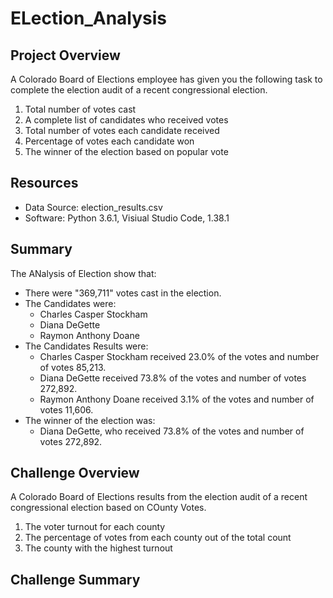 # ELection_Analysis

## Project Overview
A Colorado Board of Elections employee has given you the following task to complete the election audit of a recent congressional election. 

1. Total number of votes cast
2. A complete list of candidates who received votes
3. Total number of votes each candidate received
4. Percentage of votes each candidate won
5. The winner of the election based on popular vote

## Resources
- Data Source: election_results.csv
- Software: Python 3.6.1, Visiual Studio Code, 1.38.1

## Summary 
The ANalysis of Election show that:
- There were "369,711" votes cast in the election.
- The Candidates were:
    - Charles Casper Stockham
    - Diana DeGette
    - Raymon Anthony Doane
- The Candidates Results were:
    - Charles Casper Stockham received 23.0% of the votes and number of votes 85,213.
    - Diana DeGette received 73.8% of the votes and number of votes 272,892.
    - Raymon Anthony Doane received 3.1% of the votes and number of votes 11,606.
- The winner of the election was:
    - Diana DeGette, who received 73.8% of the votes and number of votes 272,892.

## Challenge Overview
A Colorado Board of Elections results from the election audit of a recent congressional election based on COunty Votes.

1. The voter turnout for each county
2. The percentage of votes from each county out of the total count
3. The county with the highest turnout

## Challenge Summary
